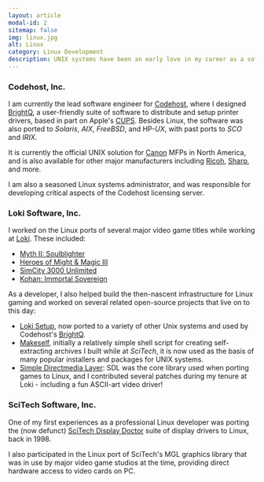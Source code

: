 ```yaml
---
layout: article
modal-id: 2
sitemap: false
img: linux.jpg
alt: Linux
category: Linux Development
description: UNIX systems have been an early love in my career as a software developer.<br/>As an early adopter of Linux, all the way to the foundation of modern systems from Apple and Google, UNIX technologies are an important part of my daily work.
---
```

### Codehost, Inc.

I am currently the lead software engineer for [Codehost](https://www.codehost.com/), where I designed [BrightQ](https://www.codehost.com/brightq/), a user-friendly suite of software to distribute and setup printer drivers, based in part on Apple's [CUPS](https://www.cups.org/). Besides Linux, the software was also ported to *Solaris*, *AIX*, *FreeBSD*, and HP-*UX*, with past ports to *SCO* and *IRIX*.

It is currently the official UNIX solution for [Canon](https://www.codehost.com/canon/) MFPs in North America, and is also available for other major manufacturers including [Ricoh](https://www.codehost.com/ricoh/), [Sharp](https://www.codehost.com/sharp/), and more.

I am also a seasoned Linux systems administrator, and was responsible for developing critical aspects of the Codehost licensing server.

### Loki Software, Inc.

I worked on the Linux ports of several major video game titles while working at [Loki](https://www.lokigames.com/). These included:

* [Myth II: Soulblighter](https://www.lokigames.com/products/myth2/)
* [Heroes of Might & Magic III](https://www.lokigames.com/products/heroes3/)
* [SimCity 3000 Unlimited](https://www.lokigames.com/products/sc3k/)
* [Kohan: Immortal Sovereign](https://www.lokigames.com/products/kohan/)

As a developer, I also helped build the then-nascent infrastructure for Linux gaming and worked on several related open-source projects that live on to this day:

* [Loki Setup](https://github.com/megastep/loki_setup), now ported to a variety of other Unix systems and used by Codehost's [BrightQ](https://www.brightq.com/).
* [Makeself](https://makeself.io), initially a relatively simple shell script for creating self-extracting archives I built while at *SciTech*, it is now used as the basis of many popular installers and packages for UNIX systems.
* [Simple Directmedia Layer](https://libsdl.org/): SDL was the core library used when porting games to Linux, and I contributed several patches during my tenure at Loki - including a fun ASCII-art video driver!

### SciTech Software, Inc.

One of my first experiences as a professional Linux developer was porting the (now defunct) [SciTech Display Doctor](https://en.wikipedia.org/wiki/UniVBE) suite of display drivers to Linux, back in 1998.

I also participated in the Linux port of SciTech's MGL graphics library that was in use by major video game studios at the time, providing direct hardware access to video cards on PC.
